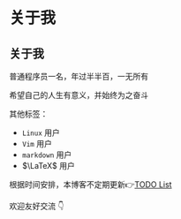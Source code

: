 # 关于我


<!--more-->

## 关于我

普通程序员一名，年过半半百，一无所有

希望自己的人生有意义，并始终为之奋斗

其他标签：

- `Linux` 用户
- `Vim` 用户
- `markdown` 用户
- $\LaTeX$ 用户

<!--即使本博客有英文选项，但从目前来看，本博客大部分内容将会使用中文。-->

根据时间安排，本博客不定期更新:point_right:[TODO List](../test/todo/)


欢迎友好交流 :point_down:

